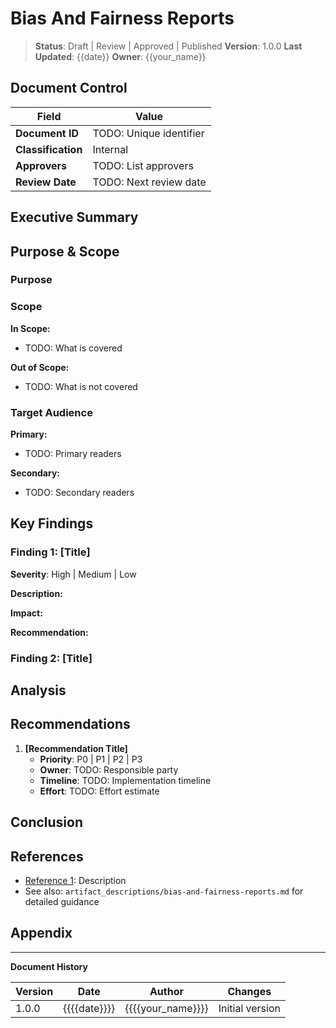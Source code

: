 # Bias And Fairness Reports

> **Status**: Draft | Review | Approved | Published
> **Version**: 1.0.0
> **Last Updated**: {{date}}
> **Owner**: {{your_name}}

## Document Control

| Field | Value |
|-------|-------|
| **Document ID** | TODO: Unique identifier |
| **Classification** | Internal |
| **Approvers** | TODO: List approvers |
| **Review Date** | TODO: Next review date |

## Executive Summary

<!-- TODO: 2-3 paragraph overview for executive audience -->
<!-- What is this document about? -->
<!-- Why does it matter? -->
<!-- What are the key takeaways? -->

## Purpose & Scope

### Purpose

<!-- TODO: Explain why this document exists -->

### Scope

**In Scope:**
- TODO: What is covered

**Out of Scope:**
- TODO: What is not covered

### Target Audience

**Primary:**
- TODO: Primary readers

**Secondary:**
- TODO: Secondary readers


## Key Findings

### Finding 1: [Title]

**Severity**: High | Medium | Low

**Description:**
<!-- TODO: Describe the finding -->

**Impact:**
<!-- TODO: Describe business or technical impact -->

**Recommendation:**
<!-- TODO: Provide specific recommendation -->

### Finding 2: [Title]

<!-- Repeat structure for additional findings -->

## Analysis

<!-- TODO: Detailed analysis of findings -->

## Recommendations

1. **[Recommendation Title]**
   - **Priority**: P0 | P1 | P2 | P3
   - **Owner**: TODO: Responsible party
   - **Timeline**: TODO: Implementation timeline
   - **Effort**: TODO: Effort estimate

## Conclusion

<!-- TODO: Summarize key points and next steps -->

## References

- [Reference 1](url): Description
- See also: `artifact_descriptions/bias-and-fairness-reports.md` for detailed guidance

## Appendix

<!-- Add supporting materials as needed -->

---

**Document History**

| Version | Date | Author | Changes |
|---------|------|--------|---------|
| 1.0.0 | {{{{date}}}} | {{{{your_name}}}} | Initial version |
